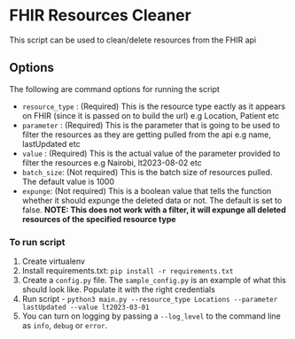 # FHIR Resources Cleaner

This script can be used to clean/delete resources from the FHIR api

## Options
The following are command options for running the script

* `resource_type` : (Required) This is the resource type eactly as it appears on FHIR (since it is passed on to build the url) e.g Location, Patient etc
* `parameter` : (Required) This is the parameter that is going to be used to filter the resources as they are getting pulled from the api e.g name, lastUpdated etc
* `value` : (Required) This is the actual value of the parameter provided to filter the resources e.g Nairobi, lt2023-08-02 etc
* `batch_size`: (Not required) This is the batch size of resources pulled. The default value is 1000
* `expunge`: (Not required) This is a boolean value that tells the function whether it should expunge the deleted data or not. The default is set to false. __NOTE: This does not work with a filter, it will expunge all deleted resources of the specified resource type__

### To run script
1. Create virtualenv
2. Install requirements.txt: `pip install -r requirements.txt`
3. Create a `config.py` file. The `sample_config.py` is an example  of what this should look like. Populate it with the right credentials
4. Run script - `python3 main.py --resource_type Locations --parameter lastUpdated --value lt2023-03-01`
5. You can turn on logging by passing a `--log_level` to the command line as `info`, `debug` or `error`. 
